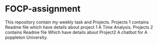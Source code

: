 # FOCP-assignment
This repository contain my weekly task and Projects.
Projects 1 contains Readme file which have details about project 1 A Time Analysis.
Projects 2 contains Readme file Which have details about Project2 A chatbot for A poppleton University.
